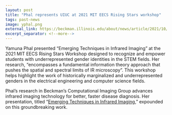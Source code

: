 ```yaml
---
layout: post
title: "Phal represents UIUC at 2021 MIT EECS Rising Stars workshop"
tags: past-news
image: yphal.png
external_link: https://beckman.illinois.edu/about/news/article/2021/10/25/phal-represents-uiuc-at-2021-mit-eecs-rising-stars-workshop
excerpt_separator: <!--more-->
---
```


Yamuna Phal presented “Emerging Techniques in Infrared Imaging” at the 2021 MIT EECS Rising Stars Workshop designed to recognize and empower students with underrepresented gender identities in the STEM fields. Her research, “encompasses a fundamental information theory approach that pushes the spatial and spectral limits of IR microscopy”. This workshop helps highlight the work of historically marginalized and underrepresented genders in the electrical engineering and computer science fields.

Phal’s research in Beckman’s Computational Imaging Group advances infrared imaging technology for better, faster disease diagnosis. Her presentation, titled “<a href="https://risingstars21-eecs.mit.edu/phal/" target="_blank">Emerging Techniques in Infrared Imaging</a>,” expounded on this groundbreaking work.
